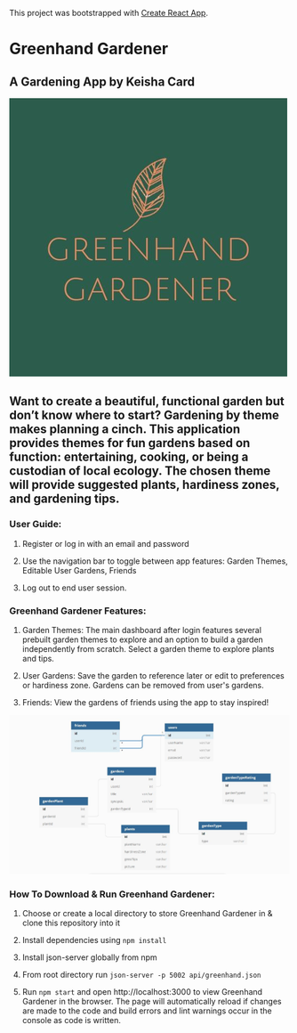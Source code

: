 This project was bootstrapped with [Create React App](https://github.com/facebook/create-react-app).

# Greenhand Gardener
## A Gardening App by Keisha Card
![image](src/components/img/greenhand-logo.jpg)

## Want to create a beautiful, functional garden but don’t know where to start? Gardening by theme makes planning a cinch. This application provides themes for fun gardens based on function: entertaining, cooking, or being a custodian of local ecology. The chosen theme will provide suggested plants, hardiness zones, and gardening tips.

### User Guide:
1. Register or log in with an email and password

2. Use the navigation bar to toggle between app features: Garden Themes, Editable User Gardens, Friends

3. Log out to end user session.

### Greenhand Gardener Features:

1. Garden Themes: The main dashboard after login features several prebuilt garden themes to explore and an option to build a garden independently from scratch. Select a garden theme to explore plants and tips.

2. User Gardens: Save the garden to reference later or edit to preferences or hardiness zone. Gardens can be removed from user's gardens.

3. Friends: View the gardens of friends using the app to stay inspired!

![image](src/components/img/greenhand-DBdiagram.JPG)

### How To Download & Run Greenhand Gardener:

1. Choose or create a local directory to store Greenhand Gardener in & clone this repository into it

2. Install dependencies using `npm install`

3. Install json-server globally from npm

4. From root directory run `json-server -p 5002 api/greenhand.json`

4. Run `npm start` and open http://localhost:3000 to view Greenhand Gardener in the browser. The page will automatically reload if changes are made to the code and build errors and lint warnings occur in the console as code is written.